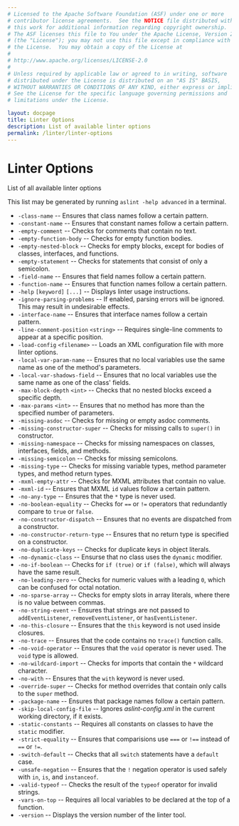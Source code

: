 ```yaml
---
# Licensed to the Apache Software Foundation (ASF) under one or more
# contributor license agreements.  See the NOTICE file distributed with
# this work for additional information regarding copyright ownership.
# The ASF licenses this file to You under the Apache License, Version 2.0
# (the "License"); you may not use this file except in compliance with
# the License.  You may obtain a copy of the License at
# 
# http://www.apache.org/licenses/LICENSE-2.0
# 
# Unless required by applicable law or agreed to in writing, software
# distributed under the License is distributed on an "AS IS" BASIS,
# WITHOUT WARRANTIES OR CONDITIONS OF ANY KIND, either express or implied.
# See the License for the specific language governing permissions and
# limitations under the License.

layout: docpage
title: Linter Options
description: List of available linter options
permalink: /linter/linter-options
---
```


# Linter Options

List of all available linter options

This list may be generated by running `aslint -help advanced` in a terminal.

- `-class-name` -- Ensures that class names follow a certain pattern.
- `-constant-name` -- Ensures that constant names follow a certain pattern.
- `-empty-comment` -- Checks for comments that contain no text.
- `-empty-function-body` -- Checks for empty function bodies.
- `-empty-nested-block` -- Checks for empty blocks, except for bodies of classes, interfaces, and functions.
- `-empty-statement` -- Checks for statements that consist of only a semicolon.
- `-field-name` -- Ensures that field names follow a certain pattern.
- `-function-name` -- Ensures that function names follow a certain pattern.
- `-help` `[keyword]` `[...]` -- Displays linter usage instructions.
- `-ignore-parsing-problems` -- If enabled, parsing errors will be ignored. This may result in undesirable effects.
- `-interface-name` -- Ensures that interface names follow a certain pattern.
- `-line-comment-position` `<string>` -- Requires single-line comments to appear at a specific position.
- `-load-config` `<filename>` -- Loads an XML configuration file with more linter options.
- `-local-var-param-name` -- Ensures that no local variables use the same name as one of the method's parameters.
- `-local-var-shadows-field` -- Ensures that no local variables use the same name as one of the class' fields.
- `-max-block-depth` `<int>` -- Checks that no nested blocks exceed a specific depth.
- `-max-params` `<int>` -- Ensures that no method has more than the specified number of parameters.
- `-missing-asdoc` -- Checks for missing or empty asdoc comments.
- `-missing-constructor-super` -- Checks for missing calls to `super()` in constructor.
- `-missing-namespace` -- Checks for missing namespaces on classes, interfaces, fields, and methods.
- `-missing-semicolon` -- Checks for missing semicolons.
- `-missing-type` -- Checks for missing variable types, method parameter types, and method return types.
- `-mxml-empty-attr` --  Checks for MXML attributes that contain no value.
- `-mxml-id` -- Ensures that MXML `id` values follow a certain pattern.
- `-no-any-type` -- Ensures that the `*` type is never used.
- `-no-boolean-equality` -- Checks for `==` or `!=` operators that redundantly compare to `true` or `false`.
- `-no-constructor-dispatch` -- Ensures that no events are dispatched from a constructor.
- `-no-constructor-return-type` -- Ensures that no return type is specified on a constructor.
- `-no-duplicate-keys` -- Checks for duplicate keys in object literals.
- `-no-dynamic-class` -- Ensurse that no class uses the `dynamic` modifier.
- `-no-if-boolean` -- Checks for `if (true)` or `if (false)`, which will always have the same result.
- `-no-leading-zero` -- Checks for numeric values with a leading `0`, which can be confused for octal notation.
- `-no-sparse-array` -- Checks for empty slots in array literals, where there is no value between commas.
- `-no-string-event` -- Ensures that strings are not passed to `addEventListener`, `removeEventListener`, or `hasEventListener`.
- `-no-this-closure` -- Ensures that the `this` keyword is not used inside closures.
- `-no-trace` -- Ensures that the code contains no `trace()` function calls.
- `-no-void-operator` -- Ensures that the `void` operator is never used. The `void` type is allowed.
- `-no-wildcard-import` -- Checks for imports that contain the `*` wildcard character.
- `-no-with` -- Ensures that the `with` keyword is never used.
- `-override-super` -- Checks for method overrides that contain only calls to the `super` method.
- `-package-name` -- Ensures that package names follow a certain pattern.
- `-skip-local-config-file` -- Ignores _aslint-config.xml_ in the current working directory, if it exists.
- `-static-constants` -- Requires all constants on classes to have the `static` modifier.
- `-strict-equality` -- Ensures that comparisions use `===` or `!==` instead of `==` or `!=`.
- `-switch-default` -- Checks that all `switch` statements have a `default` case.
- `-unsafe-negation` -- Ensures that the `!` negation operator is used safely with `in`, `is`, and `instanceof`.
- `-valid-typeof` -- Checks the result of the `typeof` operator for invalid strings.
- `-vars-on-top` -- Requires all local variables to be declared at the top of a function.
- `-version` -- Displays the version number of the linter tool.